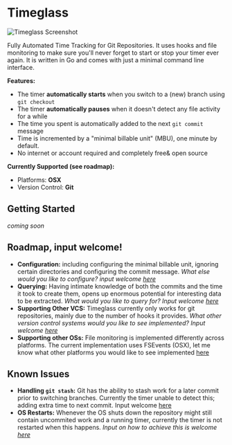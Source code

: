 # Timeglass

![Timeglass Screenshot](/../assets/assets/screenshot.png?raw=true "Timeglass Screenshot")

Fully Automated Time Tracking for Git Repositories. It uses hooks and file monitoring to make sure you'll never forget to start or stop your timer ever again. It is written in Go and comes with just a minimal command line interface. 

__Features:__

- The timer __automatically starts__ when you switch to a (new) branch using `git checkout`
- The timer __automatically pauses__ when it doesn't detect any file activity for a while
- The time you spent is automatically added to the next `git commit` message
- Time is incremented by a "minimal billable unit" (MBU), one minute by default. 
- No internet or account required and completely free& open source

__Currently Supported (see roadmap):__

- Platforms: __OSX__
- Version Control: __Git__

## Getting Started
*coming soon*


## Roadmap, input welcome!

- __Configuration:__ including configuring the minimal billable unit, ignoring certain directories and configuring the commit message. _What else would you like to configure? input welcome [here](https://github.com/Timeglass/glass/issues/7)_
- __Querying:__ Having intimate knowledge of both the commits and the time it took to create them, opens up enormous potential for interesting data to be extracted. _What would you like to query for? Input welcome [here](https://github.com/Timeglass/glass/issues/9)_
- __Supporting Other VCS:__ Timeglass currently only works for git repositories, mainly due to the number of hooks it provides. _What other version control systems would you like to see implemented? Input welcome [here](https://github.com/Timeglass/glass/issues/10)_
- __Supporting other OSs:__ File monitoring is implemented differently across platforms. The current implementation uses FSEvents (OSX), let me know what other platforms you would like to see implemented [here](https://github.com/Timeglass/glass/issues/11)

## Known Issues

- __Handling `git stash`:__ Git has the ability to stash work for a later commit prior to switching branches. Currently the timer unable to detect this; adding extra time to next commit. Input welcome [here](https://github.com/Timeglass/glass/issues/3)
- __OS Restarts:__ Whenever the OS shuts down the repository might still contain uncommited work and a running timer, currently the timer is not restarted when this happens. _Input on how to achieve this is welcome [here](https://github.com/Timeglass/glass/issues/8)_